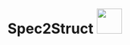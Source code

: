 # Spec2Struct  <img src="https://github.com/user-attachments/assets/9ec4f3ad-d0fb-4044-97f9-3e411e21ad22" height="50"> 




